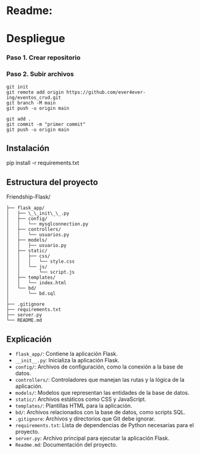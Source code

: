 # Readme:


# Despliegue
### Paso 1. Crear repositorio
### Paso 2. Subir archivos
``` 
git init
git remote add origin https://github.com/ever4ever-ing/eventos_crud.git
git branch -M main
git push -u origin main
```
```
git add .
git commit -m "primer commit"
git push -u origin main
```


## Instalación

 pip install -r requirements.txt

## Estructura del proyecto

Friendship-Flask/ 

    ├── flask_app/  
    │   ├── \_\_init\_\_.py  
    │   ├── config/ 
    │   │   └── mysqlconnection.py  
    │   ├── controllers/  
    │   │   └── usuarios.py  
    │   ├── models/  
    │   │   ├── usuario.py  
    │   ├── static/  
    │   │   ├── css/  
    │   │   │   └── style.css  
    │   │   └── js/  
    │   │       └── script.js  
    │   ├── templates/  
    │   │   └── index.html  
    │   └── bd/  
    │       └── bd.sql  
    │  
    ├── .gitignore  
    ├── requirements.txt  
    ├── server.py  
    └── README.md


## Explicación

- `flask_app/`: Contiene la aplicación Flask.
- `__init__.py`: Inicializa la aplicación Flask.
- `config/`: Archivos de configuración, como la conexión a la base de datos.
- `controllers/`: Controladores que manejan las rutas y la lógica de la aplicación.
- `models/`: Modelos que representan las entidades de la base de datos.
- `static/`: Archivos estáticos como CSS y JavaScript.
- `templates/`: Plantillas HTML para la aplicación.
- `bd/`: Archivos relacionados con la base de datos, como scripts SQL.
- `.gitignore`: Archivos y directorios que Git debe ignorar.
- `requirements.txt`: Lista de dependencias de Python necesarias para el proyecto.
- `server.py`: Archivo principal para ejecutar la aplicación Flask.
- `Readme.md`: Documentación del proyecto.